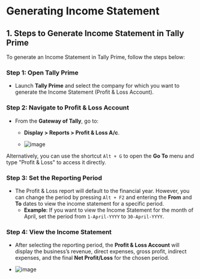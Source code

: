 # Generating Income Statement

## 1. Steps to Generate Income Statement in Tally Prime

To generate an Income Statement in Tally Prime, follow the steps below:

### Step 1: Open Tally Prime

- Launch **Tally Prime** and select the company for which you want to generate the Income Statement (Profit & Loss Account).

### Step 2: Navigate to Profit & Loss Account

- From the **Gateway of Tally**, go to:
  - **Display > Reports > Profit & Loss A/c**.
 
  - ![image](https://github.com/user-attachments/assets/839b1848-80ca-4882-b011-44319c9ed682)


Alternatively, you can use the shortcut `Alt + G` to open the **Go To** menu and type "Profit & Loss" to access it directly.

### Step 3: Set the Reporting Period

- The Profit & Loss report will default to the financial year. However, you can change the period by pressing `Alt + F2` and entering the **From** and **To** dates to view the income statement for a specific period.
  - **Example**: If you want to view the Income Statement for the month of April, set the period from `1-April-YYYY` to `30-April-YYYY`.

### Step 4: View the Income Statement

- After selecting the reporting period, the **Profit & Loss Account** will display the business’s revenue, direct expenses, gross profit, indirect expenses, and the final **Net Profit/Loss** for the chosen period.

- ![image](https://github.com/user-attachments/assets/f7df30fb-9e74-4118-85f2-61378fd25d0a)


